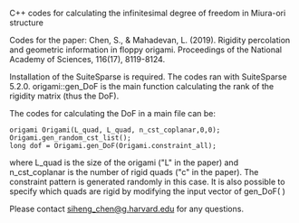 C++ codes for calculating the infinitesimal degree of freedom in Miura-ori structure

Codes for the paper:
Chen, S., & Mahadevan, L. (2019). Rigidity percolation and geometric information
in floppy origami. Proceedings of the National Academy of Sciences, 116(17), 8119-8124.


Installation of the SuiteSparse is required. The codes ran with SuiteSparse 5.2.0.
origami::gen_DoF is the main function calculating the rank of the rigidity matrix (thus the DoF).

The codes for calculating the DoF in a main file can be:

    origami Origami(L_quad, L_quad, n_cst_coplanar,0,0);
    Origami.gen_random_cst_list();
    long dof = Origami.gen_DoF(Origami.constraint_all);
    
where L_quad is the size of the origami ("L" in the paper) and n_cst_coplanar is the number of rigid quads ("c" in the paper). The constraint pattern is generated randomly in this case.
It is also possible to specify which quads are rigid by modifying the input vector of gen_DoF( )


Please contact siheng_chen@g.harvard.edu for any questions.
